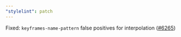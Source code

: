 ```yaml
---
"stylelint": patch
---
```


Fixed: `keyframes-name-pattern` false positives for interpolation ([#6265](https://github.com/stylelint/stylelint/pull/6265))
